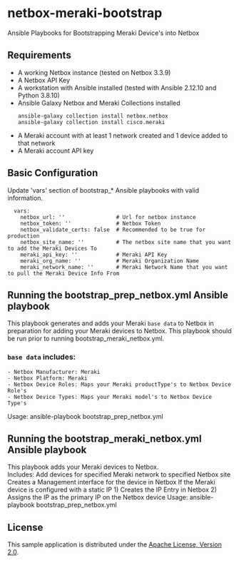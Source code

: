 # netbox-meraki-bootstrap
Ansible Playbooks for Bootstrapping Meraki Device's into Netbox


## Requirements
- A working Netbox instance (tested on Netbox 3.3.9)
- A Netbox API Key
- A workstation with Ansible installed (tested with Ansible 2.12.10 and Python 3.8.10)
- Ansible Galaxy Netbox and Meraki Collections installed
    ```
    ansible-galaxy collection install netbox.netbox
    ansible-galaxy collection install cisco.meraki
    ```
- A Meraki account with at least 1 network created and 1 device added to that network
- A Meraki account API key

## Basic Configuration

Update 'vars' section of bootstrap_* Ansible playbooks with valid information.
```
  vars:
    netbox_url: ''                # Url for netbox instance
    netbox_token: ''              # Netbox Token
    netbox_validate_certs: false  # Recommended to be true for production
    netbox_site_name: ''          # The netbox site name that you want to add the Meraki Devices To
    meraki_api_key: ''            # Meraki API Key
    meraki_org_name: ''           # Meraki Organization Name
    meraki_network_name: ''       # Meraki Network Name that you want to pull the Meraki Device Info From
```

## Running the bootstrap_prep_netbox.yml Ansible playbook

This playbook generates and adds your Meraki `base data` to Netbox in preparation for
adding your Meraki devices to Netbox. This playbook should be run prior to running
bootstrap_meraki_netbox.yml. 
### `base data` includes:
    - Netbox Manufacturer: Meraki
    - Netbox Platform: Meraki
    - Netbox Device Roles: Maps your Meraki productType's to Netbox Device Role's
    - Netbox Device Types: Maps your Meraki model's to Netbox Device Type's
Usage:
    ansible-playbook bootstrap_prep_netbox.yml

## Running the bootstrap_meraki_netbox.yml Ansible playbook

This playbook adds your Meraki devices to Netbox.  
Includes:
    Add devices for specified Meraki network to specified Netbox site
    Creates a Management interface for the device in Netbox
    If the Meraki device is configured with a static IP
        1) Creates the IP Entry in Netbox
        2) Assigns the IP as the primary IP on the Netbox device
Usage:
    ansible-playbook bootstrap_prep_netbox.yml
## License

This sample application is distributed under the
[Apache License, Version 2.0](http://www.apache.org/licenses/LICENSE-2.0).
